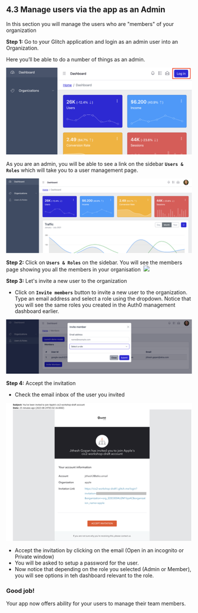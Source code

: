 ## 4.3 Manage users via the app as an Admin

In this section you will manage the users who are "members" of your organization

   
**Step 1:** Go to your Glitch application and login as an admin user into an Organization.      

⁠Here you’ll be able to do a number of things as an admin.

![](https://github.com/lerer/cic2-workshop/blob/main/images/004/web-login.png?raw=true)



As you are an admin, you will be able to see a link on the sidebar **`Users & Roles`** which will take you to a user management page.


![](https://github.com/lerer/cic2-workshop/blob/main/images/004/user-mgmt-link.png?raw=true)


**Step 2:** Click on **`Users & Roles`** on the sidebar. You will see the members page showing you all the members in your organisation
⁠
![](https://github.com/lerer/cic2-workshop/blob/main/images/004/web-org-memebers-list.png?raw=true)



**Step 3:** Let's invite a new user to the organization

  
- Click on **`Invite members`** button to invite a new user to the organization.
Type an email address and select a role using the dropdown. Notice that you will see the same roles you created in the Auth0 management dashboard earlier.
⁠

![](https://github.com/lerer/cic2-workshop/blob/main/images/004/invite-member.png?raw=true)



**Step 4:** Accept the invitation

- Check the email inbox of the user you invited
⁠

![](https://github.com/lerer/cic2-workshop/blob/main/images/004/invite-email.png?raw=true)



- Accept the invitation by clicking on the email (Open in an incognito or Private window)
- You will be asked to setup a password for the user.
- Now notice that depending on the role you selected (Admin or Member), you will see options in teh dashboard relevant to the role.

### Good job!
Your app now offers ability for your users to manage their team members.


